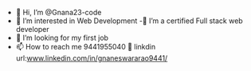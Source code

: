  - 👋 Hi, I’m @Gnana23-code
- 👀 I’m interested in Web Development
-🌱 I’m a certified Full stack web developer
- 💞️ I’m looking for my first job
- 📫 How to reach me 9441955040
🌱 linkdin url:www.linkedin.com/in/gnaneswararao9441/

<!---
Gnana23-code/Gnana23-code is a ✨ special ✨ repository because its `README.md` (this file) appears on your GitHub profile.
You can click the Preview link to take a look at your changes.
--->

